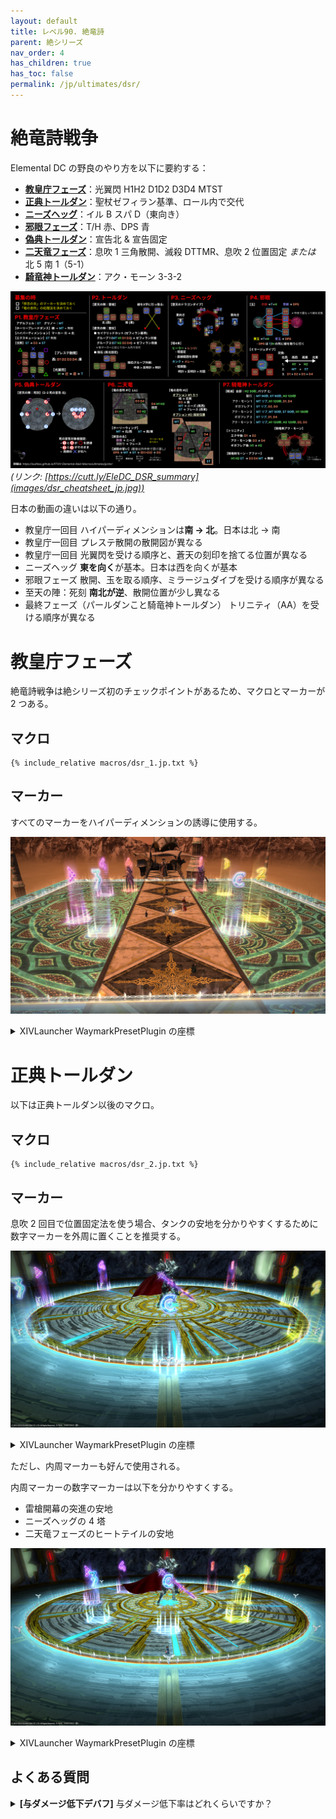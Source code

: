 ```yaml
---
layout: default
title: レベル90. 絶竜詩
parent: 絶シリーズ
nav_order: 4
has_children: true
has_toc: false
permalink: /jp/ultimates/dsr/
---
```


# 絶竜詩戦争

Elemental DC の野良のやり方を以下に要約する：

- [**教皇庁フェーズ**](../01_adelphel_and_grinnaux/index.en.md)：光翼閃 H1H2 D1D2 D3D4 MTST
- [**正典トールダン**](../02_thordan/index.en.md)：聖杖ゼフィラン基準、ロール内で交代
- [**ニーズヘッグ**](../03_nidhogg/index.en.md)：イル B スパ D（東向き）
- [**邪眼フェーズ**](../04_eyes/index.en.md)：T/H 赤、DPS 青
- [**偽典トールダン**](../05_alternate_thordan/index.en.md)：宣告北 & 宣告固定
- [**二天竜フェーズ**](../06_double_dragons/index.en.md)：息吹 1 三角散開、滅殺 DTTMR、息吹 2 位置固定 *または* 北 5 南 1（5-1）
- [**騎竜神トールダン**](../07_dragonking_thordan/index.en.md)：アク・モーン 3-3-2

![](images/dsr_cheatsheet_jp.jpg)
*(リンク: [https://cutt.ly/EleDC_DSR_summary](images/dsr_cheatsheet_jp.jpg))*

日本の動画の違いは以下の通り。

- 教皇庁一回目 ハイパーディメンションは**南 → 北**。日本は北 → 南
- 教皇庁一回目 プレステ散開の散開図が異なる
- 教皇庁一回目 光翼閃を受ける順序と、蒼天の刻印を捨てる位置が異なる
- ニーズヘッグ **東を向く**が基本。日本は西を向くが基本
- 邪眼フェーズ 散開、玉を取る順序、ミラージュダイブを受ける順序が異なる
- 至天の陣：死刻 **南北が逆**、散開位置が少し異なる
- 最終フェーズ（パールダンこと騎竜神トールダン） トリニティ（AA）を受ける順序が異なる

# 教皇庁フェーズ

絶竜詩戦争は絶シリーズ初のチェックポイントがあるため、マクロとマーカーが 2 つある。

## マクロ
```
{% include_relative macros/dsr_1.jp.txt %}
```

## マーカー

すべてのマーカーをハイパーディメンションの誘導に使用する。

![](images/markers_1.jpg)
<details markdown=block>
<summary>XIVLauncher WaymarkPresetPlugin の座標</summary>

```json
{
  "Name":"Adelphel and Grinnaux",
  "MapID":788,
  "A":{"X":93.015,"Y":0.0,"Z":89.036,"ID":0,"Active":true},
  "B":{"X":110.964,"Y":0.0,"Z":93.015,"ID":1,"Active":true},
  "C":{"X":106.985,"Y":0.0,"Z":110.964,"ID":2,"Active":true},
  "D":{"X":89.036,"Y":0.0,"Z":106.985,"ID":3,"Active":true},
  "One":{"X":106.985,"Y":0.0,"Z":89.036,"ID":4,"Active":true},
  "Two":{"X":110.964,"Y":0.0,"Z":106.985,"ID":5,"Active":true},
  "Three":{"X":93.015,"Y":0.0,"Z":110.964,"ID":6,"Active":true},
  "Four":{"X":89.036,"Y":0.0,"Z":93.015,"ID":7,"Active":true}
}
```

</details>

# 正典トールダン

以下は正典トールダン以後のマクロ。

## マクロ
```
{% include_relative macros/dsr_2.jp.txt %}
```

## マーカー

息吹 2 回目で位置固定法を使う場合、タンクの安地を分かりやすくするために数字マーカーを外周に置くことを推奨する。

![](images/markers_outer.jpg)
<details markdown=block>
<summary>XIVLauncher WaymarkPresetPlugin の座標</summary>

```json
{
  "Name":"Dragonsong's Reprise (Outer)",
  "MapID":788,
  "A":{"X":100.0,"Y":0.0,"Z":79.0,"ID":0,"Active":true},
  "B":{"X":121.0,"Y":0.0,"Z":100.0,"ID":1,"Active":true},
  "C":{"X":100.0,"Y":0.0,"Z":121.0,"ID":2,"Active":true},
  "D":{"X":79.0,"Y":0.0,"Z":100.0,"ID":3,"Active":true},
  "One":{"X":114.849,"Y":0.0,"Z":85.151,"ID":4,"Active":true},
  "Two":{"X":114.849,"Y":0.0,"Z":114.849,"ID":5,"Active":true},
  "Three":{"X":85.151,"Y":0.0,"Z":114.849,"ID":6,"Active":true},
  "Four":{"X":85.151,"Y":0.0,"Z":85.151,"ID":7,"Active":true}
}
```

</details>

ただし、内周マーカーも好んで使用される。

内周マーカーの数字マーカーは以下を分かりやすくする。

- 雷槍開幕の突進の安地
- ニーズヘッグの 4 塔
- 二天竜フェーズのヒートテイルの安地

![](images/markers_inner.jpg)
<details markdown=block>
<summary>XIVLauncher WaymarkPresetPlugin の座標</summary>

```json
{
  "Name":"Dragonsong's Reprise (Inner)",
  "MapID":788,
  "A":{"X":100.0,"Y":0.0,"Z":87.0,"ID":0,"Active":true},
  "B":{"X":113.0,"Y":0.0,"Z":100.0,"ID":1,"Active":true},
  "C":{"X":100.0,"Y":0.0,"Z":113.0,"ID":2,"Active":true},
  "D":{"X":87.0,"Y":0.0,"Z":100.0,"ID":3,"Active":true},
  "One":{"X":109.192,"Y":0.0,"Z":90.807,"ID":4,"Active":true},
  "Two":{"X":109.192,"Y":0.0,"Z":109.192,"ID":5,"Active":true},
  "Three":{"X":90.807,"Y":0.0,"Z":109.192,"ID":6,"Active":true},
  "Four":{"X":90.807,"Y":0.0,"Z":90.807,"ID":7,"Active":true}
}
```

</details>

## よくある質問

<details markdown=block>
<summary><b>[与ダメージ低下デバフ]</b> 与ダメージ低下率はどれくらいですか？</summary>
<table>
  <tr><td><p>ダメージは <b>50%</b> 低下します。</p></td></tr>
</table>
</details>